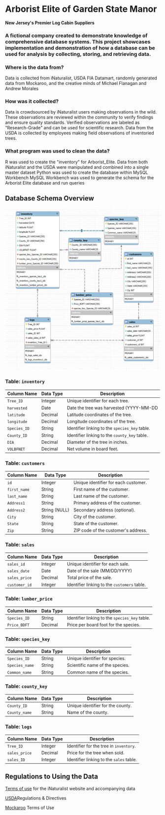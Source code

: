 # Arborist Elite of Garden State Manor
**New Jersey's Premier Log Cabin Suppliers**

###  A fictional company created to demonstrate knowledge of comprehensive database systems. This project showcases implementation and demonstration of how a database can be used for analysis by collecting, storing, and retrieving data.

### Where is the data from?
Data is collected from iNaturalist, USDA FIA Datamart, randomly generated data from Mockaroo, and the creative minds of Michael Flanagan and Andrew Morales

### How was it collected?
Data is crowdsourced by iNaturalist users making observations in the wild. These observations are reviewed within the community to verify findings and ensure quality standards. Verified observations are labeled as "Research-Grade" and can be used for scientific research. Data from the USDA is collected by employees making field observations of inventoried trees.

### What program was used to clean the data?
R was used to create the "inventory" for Arborist_Elite. Data from both iNaturalist and the USDA were manipulated and combined into a single master dataset
Python was used to create the database within MySQL Workbench
MySQL Workbench was used to generate the schema for the Arborist Elite database and run queries

## Database Schema Overview
![Arborist Elite Schema](Arborist_Elite_Schema.png)
### Table: `inventory`
| Column Name   | Data Type     | Description                            |
|---------------|---------------|----------------------------------------|
| `Tree_ID`     | Integer       | Unique identifier for each tree.       |
| `harvested`   | Date          | Date the tree was harvested (YYYY-MM-DD|
| `latitude`    | Decimal       | Latitude coordinates of the tree.      |
| `longitude`   | Decimal       | Longitude coordinates of the tree.     |
| `Species_ID`  | String        | Identifier linking to the `species_key` table. |
| `County_ID`   | String        | Identifier linking to the `county_key` table.  |
| `DIA`         | Decimal       | Diameter of the tree in inches.                  |
| `VOLBFNET`    | Decimal       | Net volume in board feet.              |

### Table: `customers`
| Column Name   | Data Type     | Description                            |
|---------------|---------------|----------------------------------------|
| `id`          | Integer       | Unique identifier for each customer.   |
| `first_name`  | String        | First name of the customer.            |
| `last_name`   | String        | Last name of the customer.             |
| `Address1`    | String        | Primary address of the customer.       |
| `Address2`    | String (NULL) | Secondary address (optional).          |
| `City`        | String        | City of the customer.                  |
| `State`       | String        | State of the customer.                 |
| `Zip`         | String        | ZIP code of the customer's address.    |

### Table: `sales`
| Column Name   | Data Type     | Description                              |
|---------------|---------------|------------------------------------------|
| `sales_id`    | Integer       | Unique identifier for each sale.         |
| `sales_date`  | Date          | Date of the sale (MM/DD/YYYY)            |
| `sales_price` | Decimal       | Total price of the sale.                 |
| `customer_id` | Integer       | Identifier linking to the `customers` table. |

### Table: `lumber_price`
| Column Name   | Data Type     | Description                            |
|---------------|---------------|----------------------------------------|
| `Species_ID`  | String        | Identifier linking to the `species_key` table. |
| `Price_BDFT`  | Decimal       | Price per board foot for the species.  |

### Table: `species_key`
| Column Name   | Data Type     | Description                            |
|---------------|---------------|----------------------------------------|
| `Species_ID`  | String        | Unique identifier for species.         |
| `Species_name`| String        | Scientific name of the species.        |
| `Common_name` | String        | Common name of the species.            |

### Table: `county_key`
| Column Name   | Data Type     | Description                            |
|---------------|---------------|----------------------------------------|
| `County_ID`   | String        | Unique identifier for the county.      |
| `County_name` | String        | Name of the county.                    |

### Table: `logs`
| Column Name   | Data Type     | Description                            |
|---------------|---------------|----------------------------------------|
| `Tree_ID`     | Integer       | Identifier for the tree in `inventory`.|
| `sales_price` | Decimal       | Price for the tree when sold.          |
| `sales_ID`    | Integer       | Identifier linking to the `sales` table.|
## Regulations to Using the Data
[Terms of use](https://www.inaturalist.org/pages/terms) for the iNaturalist website and accompanying data  

[USDA](https://www.fs.usda.gov/about-agency/regulations-policies)Regulations & Directives

[Mockaroo](https://www.mockaroo.com/help/terms_of_use) Terms of Use
